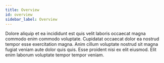 ```yaml
---
title: Overview
id: overview
sidebar_label: Overview
---
```


<!-- @part src="../parts/overview/h1-overview-description.md" -->

Dolore aliquip et ea incididunt est quis velit laboris occaecat magna commodo enim commodo voluptate. Cupidatat occaecat dolor ea nostrud tempor esse exercitation magna. Anim cillum voluptate nostrud sit magna fugiat veniam aute dolor quis quis. Esse proident nisi ex elit eiusmod. Elit enim laborum voluptate tempor tempor veniam.
<!-- @/part -->

<!-- @part src="../parts/overview/h1-overview-body.md" -->
<!-- Your content goes here, replacing this comment -->
<!-- @/part -->

